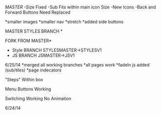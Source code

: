 *MASTER*
	-Size Fixed
	-Sub Fits within main icon Size
	-New Icons
	-Back and Forward Buttons Need Replaced
	

*smaller images
*smaller nav
*stretch
*added side buttons


MASTER STYLES BRANCH *



FORK FROM MASTER*

- Style BRANCH STYLESMASTER->STYLESV1
- JS BRANCH JSMASTER->JSV1

6/25/14
*merged all working branches
	*all pages work
	*fadeIn js added (sub/tiles)
	*page indecators



"Steps" Within box

Menu Buttons Working

Switching Working
No Animation

6/24/14
